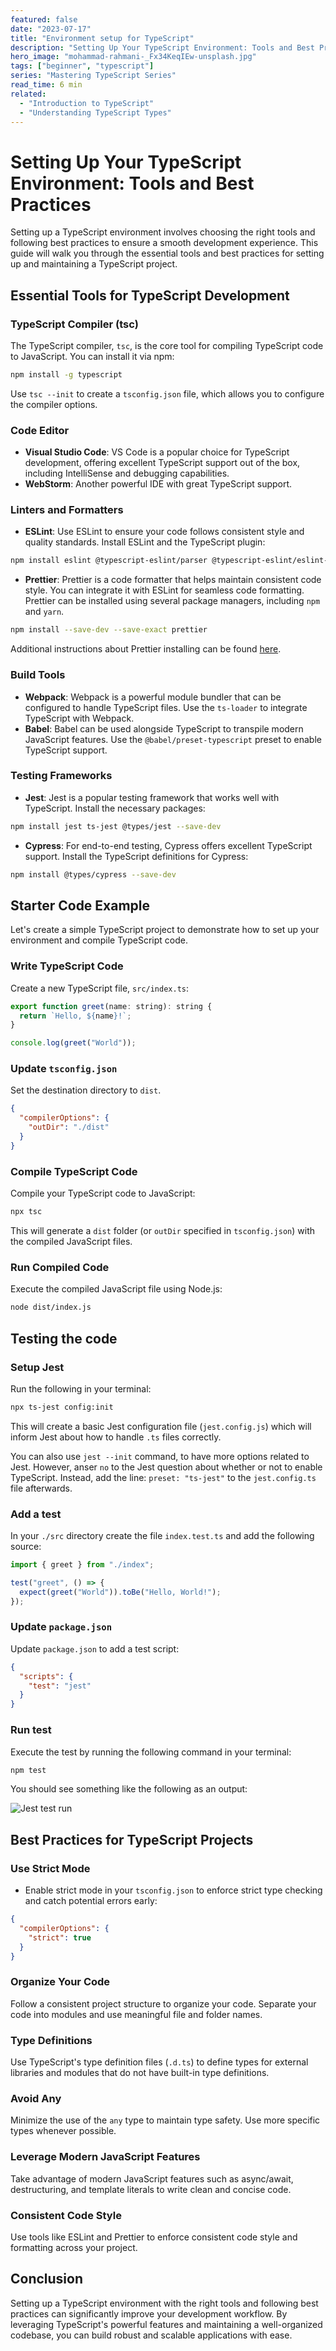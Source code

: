 ```yaml
---
featured: false
date: "2023-07-17"
title: "Environment setup for TypeScript"
description: "Setting Up Your TypeScript Environment: Tools and Best Practices"
hero_image: "mohammad-rahmani-_Fx34KeqIEw-unsplash.jpg"
tags: ["beginner", "typescript"]
series: "Mastering TypeScript Series"
read_time: 6 min
related: 
  - "Introduction to TypeScript"
  - "Understanding TypeScript Types"
---
```


# Setting Up Your TypeScript Environment: Tools and Best Practices

Setting up a TypeScript environment involves choosing the right tools and following best practices to ensure a smooth development experience. This guide will walk you through the essential tools and best practices for setting up and maintaining a TypeScript project.

## Essential Tools for TypeScript Development

### TypeScript Compiler (tsc)

The TypeScript compiler, `tsc`, is the core tool for compiling TypeScript code to JavaScript. You can install it via npm:

```bash
npm install -g typescript
```

Use `tsc --init` to create a `tsconfig.json` file, which allows you to configure the compiler options.

### Code Editor

- **Visual Studio Code**: VS Code is a popular choice for TypeScript development, offering excellent TypeScript support out of the box, including IntelliSense and debugging capabilities.
- **WebStorm**: Another powerful IDE with great TypeScript support.

### Linters and Formatters

- **ESLint**: Use ESLint to ensure your code follows consistent style and quality standards. Install ESLint and the TypeScript plugin:

```bash
npm install eslint @typescript-eslint/parser @typescript-eslint/eslint-plugin --save-dev
```

- **Prettier**: Prettier is a code formatter that helps maintain consistent code style. You can integrate it with ESLint for seamless code formatting. Prettier can be installed using several package managers, including `npm` and `yarn`.

```bash
npm install --save-dev --save-exact prettier
```

Additional instructions about Prettier installing can be found <a href="https://prettier.io/docs/en/install" target="_blank">here</a>.

### Build Tools

- **Webpack**: Webpack is a powerful module bundler that can be configured to handle TypeScript files. Use the `ts-loader` to integrate TypeScript with Webpack.
- **Babel**: Babel can be used alongside TypeScript to transpile modern JavaScript features. Use the `@babel/preset-typescript` preset to enable TypeScript support.

### Testing Frameworks


- **Jest**: Jest is a popular testing framework that works well with TypeScript. Install the necessary packages:

```bash
npm install jest ts-jest @types/jest --save-dev
```

- **Cypress**: For end-to-end testing, Cypress offers excellent TypeScript support. Install the TypeScript definitions for Cypress:

```bash
npm install @types/cypress --save-dev
```

## Starter Code Example

Let's create a simple TypeScript project to demonstrate how to set up your environment and compile TypeScript code.

### Write TypeScript Code

Create a new TypeScript file, `src/index.ts`:

```javascript {numberLines}
export function greet(name: string): string {
  return `Hello, ${name}!`;
}

console.log(greet("World"));
```

### Update `tsconfig.json`

Set the destination directory to `dist`.

```json {numberLines 3}
{
  "compilerOptions": {
    "outDir": "./dist"
  }
}
```

### Compile TypeScript Code

Compile your TypeScript code to JavaScript:

```bash
npx tsc
```

This will generate a `dist` folder (or `outDir` specified in `tsconfig.json`) with the compiled JavaScript files.

### Run Compiled Code

Execute the compiled JavaScript file using Node.js:

```bash
node dist/index.js
```

## Testing the code

### Setup Jest

Run the following in your terminal:

```bash {outputLines: 1}
npx ts-jest config:init
```

This will create a basic Jest configuration file (`jest.config.js`) which will inform Jest about how to handle `.ts` files correctly.

You can also use `jest --init` command, to have more options related to Jest. However, anser `no` to the Jest question about whether or not to enable TypeScript. Instead, add the line: `preset: "ts-jest"` to the `jest.config.ts` file afterwards.

### Add a test

In your `./src` directory create the file `index.test.ts` and add the following source:

```javascript {numberLines}
import { greet } from "./index";

test("greet", () => {
  expect(greet("World")).toBe("Hello, World!");
});
```

### Update `package.json`

Update `package.json` to add a test script:

```json {numberLines}
{
  "scripts": {
    "test": "jest"
  }
}
```

### Run  test

Execute the test by running the following command in your terminal:

```bash
npm test
```

You should see something like the following as an output:

![Jest test run](./run-jest-tests.jpg)

## Best Practices for TypeScript Projects

### Use Strict Mode

- Enable strict mode in your `tsconfig.json` to enforce strict type checking and catch potential errors early:

```json {numberLines 3}
{
  "compilerOptions": {
    "strict": true
  }
}
```

### Organize Your Code

Follow a consistent project structure to organize your code. Separate your code into modules and use meaningful file and folder names.

### Type Definitions

Use TypeScript's type definition files (`.d.ts`) to define types for external libraries and modules that do not have built-in type definitions.

### Avoid Any

Minimize the use of the `any` type to maintain type safety. Use more specific types whenever possible.

### Leverage Modern JavaScript Features

Take advantage of modern JavaScript features such as async/await, destructuring, and template literals to write clean and concise code.

### Consistent Code Style

Use tools like ESLint and Prettier to enforce consistent code style and formatting across your project.

## Conclusion

Setting up a TypeScript environment with the right tools and following best practices can significantly improve your development workflow. By leveraging TypeScript's powerful features and maintaining a well-organized codebase, you can build robust and scalable applications with ease.

